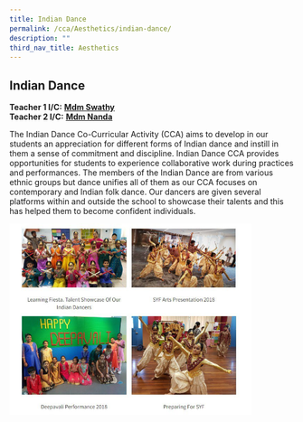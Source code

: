 ```yaml
---
title: Indian Dance
permalink: /cca/Aesthetics/indian-dance/
description: ""
third_nav_title: Aesthetics
---
```

## Indian Dance

**Teacher 1 I/C:** **[Mdm Swathy](mailto:swathy_muralidharan@schools.gov.sg)**  <br>
**Teacher 2 I/C:** **[Mdm Nanda](mailto:nandalayga_a@schools.gov.sg)**

The Indian Dance Co-Curricular Activity (CCA) aims to develop in our students an appreciation for different forms of Indian dance and instill in them a sense of commitment and discipline. Indian Dance CCA provides opportunities for students to experience collaborative work during practices and performances. The members of the Indian Dance are from various ethnic groups but dance unifies all of them as our CCA focuses on contemporary and Indian folk dance. Our dancers are given several platforms within and outside the school to showcase their talents and this has helped them to become confident individuals.

<img src="/images/photo1668930161.jpeg" style="width:85%">